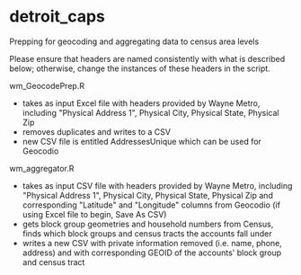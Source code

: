 # detroit_caps
Prepping for geocoding and aggregating data to census area levels

Please ensure that headers are named consistently with what is described below; otherwise, change the instances of these headers in the script.

wm_GeocodePrep.R 
- takes as input Excel file with headers provided by Wayne Metro, including "Physical Address 1", Physical City, Physical State, Physical Zip
- removes duplicates and writes to a CSV
- new CSV file is entitled AddressesUnique which can be used for Geocodio

wm_aggregator.R
- takes as input CSV file with headers provided by Wayne Metro, including "Physical Address 1", Physical City, Physical State, Physical Zip and corresponding "Latitude" and "Longitude" columns from Geocodio
(if using Excel file to begin, Save As CSV)
- gets block group geometries and household numbers from Census, finds which block groups and census tracts the accounts fall under
- writes a new CSV with private information removed (i.e. name, phone, address) and with corresponding GEOID of the accounts' block group and census tract